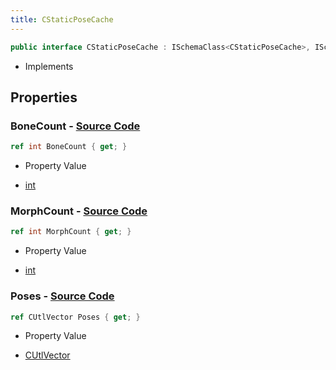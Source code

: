 ```yaml
---
title: CStaticPoseCache
---
```


```csharp
public interface CStaticPoseCache : ISchemaClass<CStaticPoseCache>, ISchemaField, ISchemaClass, INativeHandle
```

- Implements

## Properties

### **BoneCount** - [Source Code](https://github.com/swiftly-solution/swiftlys2/blob/main/managed/src/SwiftlyS2.Generated/Schemas/Interfaces/CStaticPoseCache.cs#L19)

```csharp
ref int BoneCount { get; }
```

- Property Value

- [int](https://learn.microsoft.com/dotnet/api/system.int32)

### **MorphCount** - [Source Code](https://github.com/swiftly-solution/swiftlys2/blob/main/managed/src/SwiftlyS2.Generated/Schemas/Interfaces/CStaticPoseCache.cs#L21)

```csharp
ref int MorphCount { get; }
```

- Property Value

- [int](https://learn.microsoft.com/dotnet/api/system.int32)

### **Poses** - [Source Code](https://github.com/swiftly-solution/swiftlys2/blob/main/managed/src/SwiftlyS2.Generated/Schemas/Interfaces/CStaticPoseCache.cs#L17)

```csharp
ref CUtlVector Poses { get; }
```

- Property Value

- [CUtlVector](/docs/api/)


